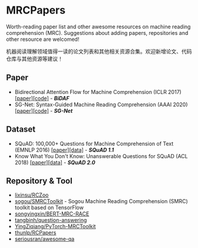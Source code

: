 # MRCPapers
Worth-reading paper list and other awesome resources on machine reading comprehension (MRC). Suggestions about adding papers, repositories and other resource are welcomed!

机器阅读理解领域值得一读的论文列表和其他相关资源合集。欢迎新增论文、代码仓库与其他资源等建议！

## Paper
- Bidirectional Attention Flow for Machine Comprehension (ICLR 2017) [[paper]](https://openreview.net/forum?id=HJ0UKP9ge)[[code]](https://allenai.github.io/bi-att-flow/) - ***BiDAF***
- SG-Net: Syntax-Guided Machine Reading Comprehension (AAAI 2020) [[paper]](https://arxiv.org/abs/1908.05147)[[code]](https://github.com/cooelf/SG-Net) - ***SG-Net***

## Dataset
- SQuAD: 100,000+ Questions for Machine Comprehension of Text (EMNLP 2016) [[paper]](https://www.aclweb.org/anthology/D16-1264/)[[data]](https://github.com/rajpurkar/SQuAD-explorer/tree/master/dataset) - ***SQuAD 1.1***
- Know What You Don't Know: Unanswerable Questions for SQuAD (ACL 2018) [[paper]](https://www.aclweb.org/anthology/P18-2124/)[[data]](https://github.com/rajpurkar/SQuAD-explorer/tree/master/dataset) - ***SQuAD 2.0***

## Repository & Tool
- [lixinsu/RCZoo](https://github.com/lixinsu/RCZoo)
- [sogou/SMRCToolkit](https://github.com/sogou/SMRCToolkit) - Sogou Machine Reading Comprehension (SMRC) toolkit based on TensorFlow
- [songyingxin/BERT-MRC-RACE](https://github.com/songyingxin/BERT-MRC-RACE)
- [tangbinh/question-answering](https://github.com/tangbinh/question-answering)
- [YingZiqiang/PyTorch-MRCToolkit](https://github.com/YingZiqiang/PyTorch-MRCToolkit)
- [thunlp/RCPapers](https://github.com/thunlp/RCPapers)
- [seriousran/awesome-qa](https://github.com/seriousran/awesome-qa)
